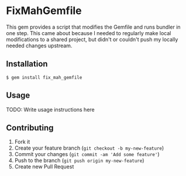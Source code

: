 # FixMahGemfile

This gem provides a script that modifies the Gemfile and runs bundler in one step.  This
came about because I needed to regularly make local modifications to a shared project, but
didn't or couldn't push my locally needed changes upstream.

## Installation

    $ gem install fix_mah_gemfile

## Usage

TODO: Write usage instructions here

## Contributing

1. Fork it
2. Create your feature branch (`git checkout -b my-new-feature`)
3. Commit your changes (`git commit -am 'Add some feature'`)
4. Push to the branch (`git push origin my-new-feature`)
5. Create new Pull Request
